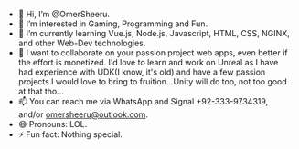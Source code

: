 - 👋 Hi, I’m @OmerSheeru.
- 👀 I’m interested in Gaming, Programming and Fun.
- 🌱 I’m currently learning Vue.js, Node.js, Javascript, HTML, CSS, NGINX, and other Web-Dev technologies.
- 💞️ I want to collaborate on your passion project web apps, even better if the effort is monetized. I'd love to learn and work on Unreal as I have had experience with UDK(I know, it's old) and have a few passion projects I would love to bring to fruition...Unity will do too, not too good at that tho...
- 📫 You can reach me via WhatsApp and Signal +92-333-9734319, and/or omersheeru@outlook.com.
- 😄 Pronouns: LOL.
- ⚡ Fun fact: Nothing special.
